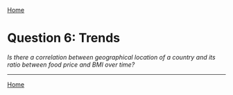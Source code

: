 <a href="../dashboard">Home</a>

# Question 6: Trends
*Is there a correlation between geographical location of a country and its ratio between food price and BMI over time?*

<hr>

<a href="../dashboard">Home</a>
